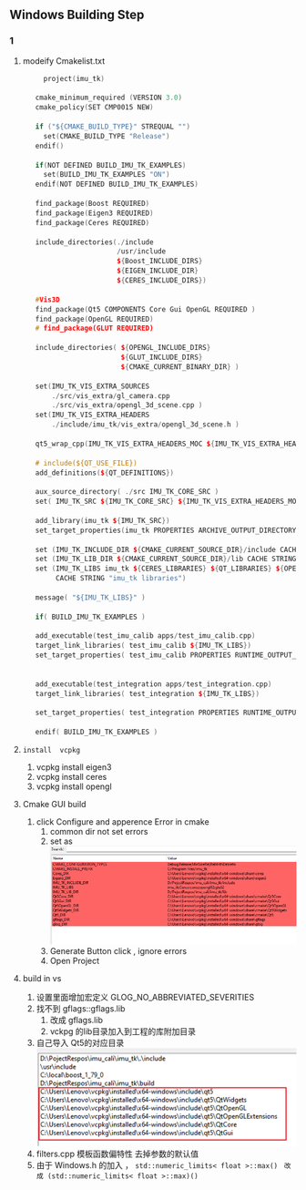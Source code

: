 ## Windows Building Step

### 1 
1. modeify Cmakelist.txt
   ```c++
        project(imu_tk)

      cmake_minimum_required (VERSION 3.0) 
      cmake_policy(SET CMP0015 NEW)

      if ("${CMAKE_BUILD_TYPE}" STREQUAL "")
        set(CMAKE_BUILD_TYPE "Release")
      endif()

      if(NOT DEFINED BUILD_IMU_TK_EXAMPLES)
        set(BUILD_IMU_TK_EXAMPLES "ON")
      endif(NOT DEFINED BUILD_IMU_TK_EXAMPLES)

      find_package(Boost REQUIRED)  
      find_package(Eigen3 REQUIRED)
      find_package(Ceres REQUIRED)

      include_directories(./include
                          /usr/include
                          ${Boost_INCLUDE_DIRS}
                          ${EIGEN_INCLUDE_DIR}
                          ${CERES_INCLUDE_DIRS})

      #Vis3D
      find_package(Qt5 COMPONENTS Core Gui OpenGL REQUIRED )
      find_package(OpenGL REQUIRED)
      # find_package(GLUT REQUIRED)

      include_directories( ${OPENGL_INCLUDE_DIRS}  
                           ${GLUT_INCLUDE_DIRS}
                           ${CMAKE_CURRENT_BINARY_DIR} )

      set(IMU_TK_VIS_EXTRA_SOURCES 
          ./src/vis_extra/gl_camera.cpp 
          ./src/vis_extra/opengl_3d_scene.cpp )
      set(IMU_TK_VIS_EXTRA_HEADERS
          ./include/imu_tk/vis_extra/opengl_3d_scene.h )

      qt5_wrap_cpp(IMU_TK_VIS_EXTRA_HEADERS_MOC ${IMU_TK_VIS_EXTRA_HEADERS})

      # include(${QT_USE_FILE})
      add_definitions(${QT_DEFINITIONS})

      aux_source_directory( ./src IMU_TK_CORE_SRC )
      set( IMU_TK_SRC ${IMU_TK_CORE_SRC} ${IMU_TK_VIS_EXTRA_HEADERS_MOC} ${IMU_TK_VIS_EXTRA_SOURCES} )

      add_library(imu_tk ${IMU_TK_SRC})
      set_target_properties(imu_tk PROPERTIES ARCHIVE_OUTPUT_DIRECTORY ${PROJECT_SOURCE_DIR}/lib)

      set (IMU_TK_INCLUDE_DIR ${CMAKE_CURRENT_SOURCE_DIR}/include CACHE STRING "imu_tk include     directories")
      set (IMU_TK_LIB_DIR ${CMAKE_CURRENT_SOURCE_DIR}/lib CACHE STRING "imu_tk libraries directories")
      set (IMU_TK_LIBS imu_tk ${CERES_LIBRARIES} ${QT_LIBRARIES} ${OPENGL_LIBRARIES} ${GLUT_LIBRARY} 
           CACHE STRING "imu_tk libraries")

      message( "${IMU_TK_LIBS}" )

      if( BUILD_IMU_TK_EXAMPLES )

      add_executable(test_imu_calib apps/test_imu_calib.cpp)
      target_link_libraries( test_imu_calib ${IMU_TK_LIBS})
      set_target_properties( test_imu_calib PROPERTIES RUNTIME_OUTPUT_DIRECTORY ${PROJECT_SOURCE_DIR}/      bin)


      add_executable(test_integration apps/test_integration.cpp)
      target_link_libraries( test_integration ${IMU_TK_LIBS})

      set_target_properties( test_integration PROPERTIES RUNTIME_OUTPUT_DIRECTORY $    {PROJECT_SOURCE_DIR}/bin)

      endif( BUILD_IMU_TK_EXAMPLES )
   ```

2. `install  vcpkg`
   1. vcpkg install eigen3
   2. vcpkg install ceres
   3. vcpkg install opengl
3. Cmake GUI build 
   1. click Configure and apperence  Error in cmake
      1. common dir not set errors 
      2. set as  ![](build_dirs.png)
      3. Generate Button click , ignore errors
      4. Open Project
4. build in vs
    
      1. 设置里面增加宏定义  GLOG_NO_ABBREVIATED_SEVERITIES 
      2. 找不到 gflags::gflags.lib  
         1. 改成 gflags.lib
         2. vckpg 的lib目录加入到工程的库附加目录
      3. 自己导入 Qt5的对应目录 ![](qt_include.png)
      4. filters.cpp 模板函数偏特性 去掉参数的默认值
      5.  由于 Windows.h 的加入 ， `std::numeric_limits< float >::max()` ` 改成 (std::numeric_limits< float >::max)()`